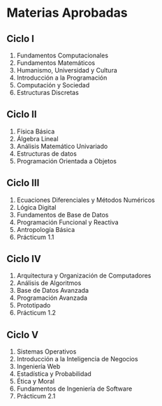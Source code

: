 # Materias Aprobadas

## Ciclo I

1. Fundamentos Computacionales
2. Fundamentos Matemáticos
3. Humanismo, Universidad y Cultura
4. Introducción a la Programación
5. Computación y Sociedad
6. Estructuras Discretas

## Ciclo II

1. Física Básica
2. Álgebra  Lineal
3. Análisis Matemático Univariado
4. Estructuras de datos
5. Programación Orientada a Objetos

## Ciclo III

1. Ecuaciones Diferenciales y Métodos Numéricos
2. Lógica Digital
3. Fundamentos de Base de Datos
4. Programación Funcional y Reactiva
5. Antropología Básica
6. Prácticum 1.1

## Ciclo IV

1. Arquitectura y Organización de Computadores
2. Análisis de Algoritmos
3. Base de Datos Avanzada
4. Programación Avanzada
5. Prototipado
6. Prácticum 1.2

## Ciclo V

1. Sistemas Operativos
2. Introducción a la Inteligencia de Negocios
3. Ingeniería Web
4. Estadística y Probabilidad
5. Ética y Moral
6. Fundamentos de Ingeniería de Software
7. Prácticum 2.1
